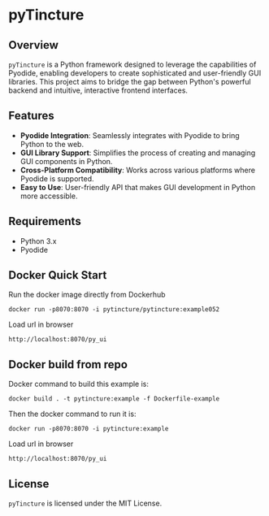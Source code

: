 # pyTincture

## Overview
`pyTincture` is a Python framework designed to leverage the capabilities of Pyodide, enabling developers to create sophisticated and user-friendly GUI libraries. This project aims to bridge the gap between Python's powerful backend and intuitive, interactive frontend interfaces.

## Features
- **Pyodide Integration**: Seamlessly integrates with Pyodide to bring Python to the web.
- **GUI Library Support**: Simplifies the process of creating and managing GUI components in Python.
- **Cross-Platform Compatibility**: Works across various platforms where Pyodide is supported.
- **Easy to Use**: User-friendly API that makes GUI development in Python more accessible.

## Requirements
- Python 3.x
- Pyodide

## Docker Quick Start
Run the docker image directly from Dockerhub
~~~
docker run -p8070:8070 -i pytincture/pytincture:example052
~~~
Load url in browser
~~~
http://localhost:8070/py_ui
~~~

## Docker build from repo
Docker command to build this example is:
~~~
docker build . -t pytincture:example -f Dockerfile-example
~~~
Then the docker command to run it is:
~~~
docker run -p8070:8070 -i pytincture:example
~~~
Load url in browser
~~~
http://localhost:8070/py_ui
~~~


## License
`pyTincture` is licensed under the MIT License.


